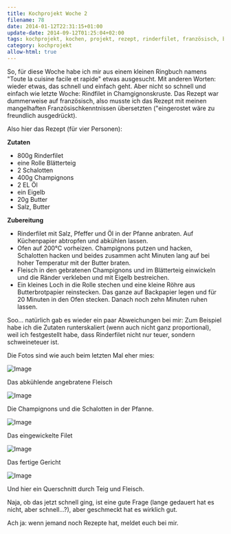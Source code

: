 ```yaml
---
title: Kochprojekt Woche 2
filename: 78
date: 2014-01-12T22:31:15+01:00
update-date: 2014-09-12T01:25:04+02:00
tags: kochprojekt, kochen, projekt, rezept, rinderfilet, französisch, blätterteig
category: kochprojekt
allow-html: true
---
```


<p>So, für diese Woche habe ich mir aus einem kleinen Ringbuch namens "Toute la cuisine facile et rapide" etwas ausgesucht. Mit anderen Worten: wieder etwas, das schnell und einfach geht. Aber nicht so schnell und einfach wie letzte Woche: Rindfilet in Chamgignonskruste. Das Rezept war dummerweise auf französisch, also musste ich das Rezept mit meinen mangelhaften Französischkenntnissen übersetzten ("eingerostet wäre zu freundlich ausgedrückt).</p>

<p>Also hier das Rezept (für vier Personen):</p>

<p><strong>Zutaten</strong></p>

<ul>
<li>800g Rinderfilet</li>

<li>eine Rolle Blätterteig</li>

<li>2 Schalotten</li>

<li>400g Champignons</li>

<li>2 EL Öl</li>

<li>ein Eigelb</li>

<li>20g Butter</li>

<li>Salz, Butter</li>
</ul>

<p><strong>Zubereitung</strong></p>

<ul>
<li>Rinderfilet mit Salz, Pfeffer und Öl in der Pfanne anbraten. Auf Küchenpapier abtropfen und abkühlen lassen.</li>

<li>Ofen auf 200°C vorheizen. Champignons putzen und hacken, Schalotten hacken und beides zusammen acht Minuten lang auf bei hoher Temperatur mit der Butter braten.</li>

<li>Fleisch in den gebratenen Champignons und im Blätterteig einwickeln und die Ränder verkleben und mit Eigelb bestreichen.</li>

<li>Ein kleines Loch in die Rolle stechen und eine kleine Röhre aus Butterbrotpapier reinstecken. Das ganze auf Backpapier legen und für 20 Minuten in den Ofen stecken. Danach noch zehn Minuten ruhen lassen.</li>
</ul>

<p>Soo... natürlich gab es wieder ein paar Abweichungen bei mir: Zum Beispiel habe ich die Zutaten runterskaliert (wenn auch nicht ganz proportional), weil ich festgestellt habe, dass Rinderfilet nicht nur teuer, sondern schweineteuer ist.</p>

<p>Die Fotos sind wie auch beim letzten Mal eher mies:</p>

<p><img src="https://www.strangerthanusual.de/hosted_files/22/download" alt="Image"></p>

<p>Das abkühlende angebratene Fleisch</p>

<p><img src="https://www.strangerthanusual.de/hosted_files/23/download" alt="Image"></p>

<p>Die Champignons und die Schalotten in der Pfanne.</p>

<p><img src="https://www.strangerthanusual.de/hosted_files/24/download" alt="Image"></p>

<p>Das eingewickelte Filet</p>

<p><img src="https://www.strangerthanusual.de/hosted_files/25/download" alt="Image"></p>

<p>Das fertige Gericht</p>

<p><img src="https://www.strangerthanusual.de/hosted_files/26/download" alt="Image"></p>

<p>Und hier ein Querschnitt durch Teig und Fleisch.</p>

<p>Naja, ob das jetzt schnell ging, ist eine gute Frage (lange gedauert hat es nicht, aber schnell...?), aber geschmeckt hat es wirklich gut.</p>

<p>Ach ja: wenn jemand noch Rezepte hat, meldet euch bei mir.</p>



